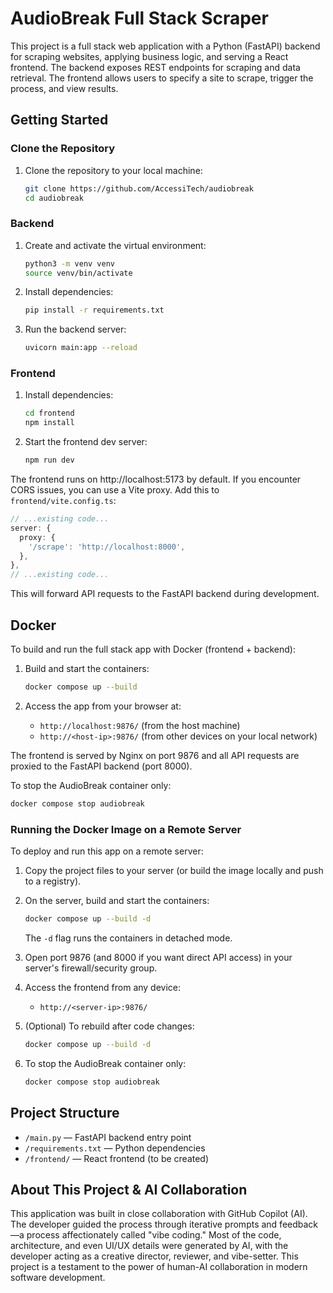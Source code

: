 # AudioBreak Full Stack Scraper

This project is a full stack web application with a Python (FastAPI) backend for scraping websites, applying business logic, and serving a React frontend. The backend exposes REST endpoints for scraping and data retrieval. The frontend allows users to specify a site to scrape, trigger the process, and view results.

## Getting Started

### Clone the Repository
1. Clone the repository to your local machine:
   ```sh
   git clone https://github.com/AccessiTech/audiobreak
   cd audiobreak
   ```

### Backend
1. Create and activate the virtual environment:
   ```sh
   python3 -m venv venv
   source venv/bin/activate
   ```
2. Install dependencies:
   ```sh
   pip install -r requirements.txt
   ```
3. Run the backend server:
   ```sh
   uvicorn main:app --reload
   ```

### Frontend

1. Install dependencies:
   ```sh
   cd frontend
   npm install
   ```
2. Start the frontend dev server:
   ```sh
   npm run dev
   ```

The frontend runs on http://localhost:5173 by default. If you encounter CORS issues, you can use a Vite proxy. Add this to `frontend/vite.config.ts`:

```ts
// ...existing code...
server: {
  proxy: {
    '/scrape': 'http://localhost:8000',
  },
},
// ...existing code...
```

This will forward API requests to the FastAPI backend during development.

## Docker

To build and run the full stack app with Docker (frontend + backend):

1. Build and start the containers:
   ```sh
   docker compose up --build
   ```

2. Access the app from your browser at:
   - `http://localhost:9876/` (from the host machine)
   - `http://<host-ip>:9876/` (from other devices on your local network)

The frontend is served by Nginx on port 9876 and all API requests are proxied to the FastAPI backend (port 8000).

To stop the AudioBreak container only:
```sh
docker compose stop audiobreak
```

### Running the Docker Image on a Remote Server

To deploy and run this app on a remote server:

1. Copy the project files to your server (or build the image locally and push to a registry).
2. On the server, build and start the containers:
   ```sh
   docker compose up --build -d
   ```
   The `-d` flag runs the containers in detached mode.

3. Open port 9876 (and 8000 if you want direct API access) in your server's firewall/security group.

4. Access the frontend from any device:
   - `http://<server-ip>:9876/`

5. (Optional) To rebuild after code changes:
   ```sh
   docker compose up --build -d
   ```

6. To stop the AudioBreak container only:
   ```sh
   docker compose stop audiobreak
   ```

## Project Structure
- `/main.py` — FastAPI backend entry point
- `/requirements.txt` — Python dependencies
- `/frontend/` — React frontend (to be created)

## About This Project & AI Collaboration

This application was built in close collaboration with GitHub Copilot (AI). The developer guided the process through iterative prompts and feedback—a process affectionately called "vibe coding." Most of the code, architecture, and even UI/UX details were generated by AI, with the developer acting as a creative director, reviewer, and vibe-setter. This project is a testament to the power of human-AI collaboration in modern software development.
